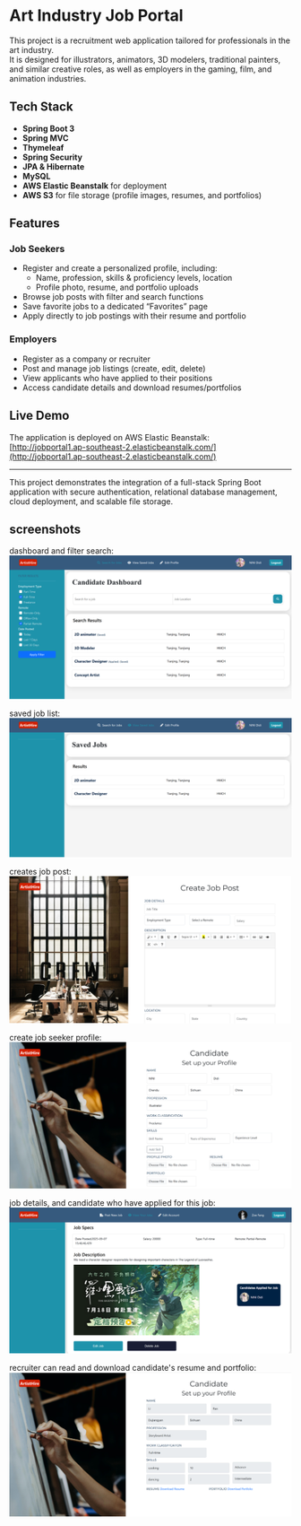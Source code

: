 # Art Industry Job Portal

This project is a recruitment web application tailored for professionals in the art industry.  
It is designed for illustrators, animators, 3D modelers, traditional painters, and similar creative roles, as well as employers in the gaming, film, and animation industries.

## Tech Stack
- **Spring Boot 3**
- **Spring MVC**
- **Thymeleaf**
- **Spring Security**
- **JPA & Hibernate**
- **MySQL**
- **AWS Elastic Beanstalk** for deployment
- **AWS S3** for file storage (profile images, resumes, and portfolios)

## Features

### Job Seekers
- Register and create a personalized profile, including:
  - Name, profession, skills & proficiency levels, location  
  - Profile photo, resume, and portfolio uploads  
- Browse job posts with filter and search functions  
- Save favorite jobs to a dedicated “Favorites” page  
- Apply directly to job postings with their resume and portfolio  

### Employers
- Register as a company or recruiter  
- Post and manage job listings (create, edit, delete)  
- View applicants who have applied to their positions  
- Access candidate details and download resumes/portfolios  

## Live Demo
The application is deployed on AWS Elastic Beanstalk:  
[http://jobportal1.ap-southeast-2.elasticbeanstalk.com/](http://jobportal1.ap-southeast-2.elasticbeanstalk.com/)

---

This project demonstrates the integration of a full-stack Spring Boot application with secure authentication, relational database management, cloud deployment, and scalable file storage.


## screenshots
dashboard and filter search: 
![alt text](https://github.com/ZO-Fang/job-portal/blob/master/images/%E5%B1%8F%E5%B9%95%E6%88%AA%E5%9B%BE%202025-09-05%20215619.png?raw=true)

saved job list:
![alt text](https://github.com/ZO-Fang/job-portal/blob/master/images/%E5%B1%8F%E5%B9%95%E6%88%AA%E5%9B%BE%202025-09-05%20215630.png?raw=true)

creates job post: 
![alt text](https://github.com/ZO-Fang/job-portal/blob/master/images/%E5%B1%8F%E5%B9%95%E6%88%AA%E5%9B%BE%202025-09-08%20150646.png?raw=true)

create job seeker profile:
![alt text](https://github.com/ZO-Fang/job-portal/blob/master/images/jobseekerprofile-2.png?raw=true)

job details, and candidate who have applied for this job:
![alt text](https://github.com/ZO-Fang/job-portal/blob/master/images/jobdetails.png?raw=true)

recruiter can read and download candidate's resume and portfolio:
![alt text](https://github.com/ZO-Fang/job-portal/blob/master/images/%E5%B1%8F%E5%B9%95%E6%88%AA%E5%9B%BE%202025-09-08%20150601.png?raw=true)








